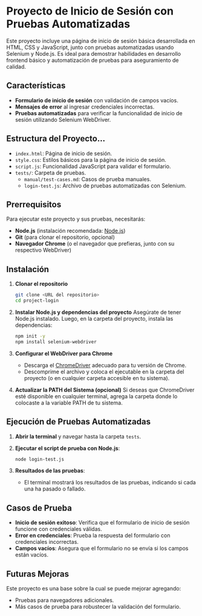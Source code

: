 # Proyecto de Inicio de Sesión con Pruebas Automatizadas

Este proyecto incluye una página de inicio de sesión básica desarrollada en HTML, CSS y JavaScript, junto con pruebas automatizadas usando Selenium y Node.js. Es ideal para demostrar habilidades en desarrollo frontend básico y automatización de pruebas para aseguramiento de calidad.

## Características
- **Formulario de inicio de sesión** con validación de campos vacíos.
- **Mensajes de error** al ingresar credenciales incorrectas.
- **Pruebas automatizadas** para verificar la funcionalidad de inicio de sesión utilizando Selenium WebDriver.

## Estructura del Proyecto...

- `index.html`: Página de inicio de sesión.
- `style.css`: Estilos básicos para la página de inicio de sesión.
- `script.js`: Funcionalidad JavaScript para validar el formulario.
- `tests/`: Carpeta de pruebas.
  - `manual/test-cases.md`: Casos de prueba manuales.
  - `login-test.js`: Archivo de pruebas automatizadas con Selenium.

## Prerrequisitos
Para ejecutar este proyecto y sus pruebas, necesitarás:
- **Node.js** (instalación recomendada: [Node.js](https://nodejs.org/))
- **Git** (para clonar el repositorio, opcional)
- **Navegador Chrome** (o el navegador que prefieras, junto con su respectivo WebDriver)

## Instalación

1. **Clonar el repositorio**
   ```bash
   git clone <URL del repositorio>
   cd project-login
   ```

2. **Instalar Node.js y dependencias del proyecto**
   Asegúrate de tener Node.js instalado. Luego, en la carpeta del proyecto, instala las dependencias:

   ```bash
   npm init -y
   npm install selenium-webdriver
   ```

3. **Configurar el WebDriver para Chrome**
   - Descarga el [ChromeDriver](https://sites.google.com/chromium.org/driver/) adecuado para tu versión de Chrome.
   - Descomprime el archivo y coloca el ejecutable en la carpeta del proyecto (o en cualquier carpeta accesible en tu sistema).

4. **Actualizar la PATH del Sistema (opcional)**
   Si deseas que ChromeDriver esté disponible en cualquier terminal, agrega la carpeta donde lo colocaste a la variable PATH de tu sistema.

## Ejecución de Pruebas Automatizadas

1. **Abrir la terminal** y navegar hasta la carpeta `tests`.

2. **Ejecutar el script de prueba con Node.js**:
   ```sh
   node login-test.js
   ```

3. **Resultados de las pruebas**:
   - El terminal mostrará los resultados de las pruebas, indicando si cada una ha pasado o fallado.

## Casos de Prueba

- **Inicio de sesión exitoso**: Verifica que el formulario de inicio de sesión funcione con credenciales válidas.
- **Error en credenciales**: Prueba la respuesta del formulario con credenciales incorrectas.
- **Campos vacíos**: Asegura que el formulario no se envía si los campos están vacíos.

## Futuras Mejoras
Este proyecto es una base sobre la cual se puede mejorar agregando:
- Pruebas para navegadores adicionales.
- Más casos de prueba para robustecer la validación del formulario.
```

